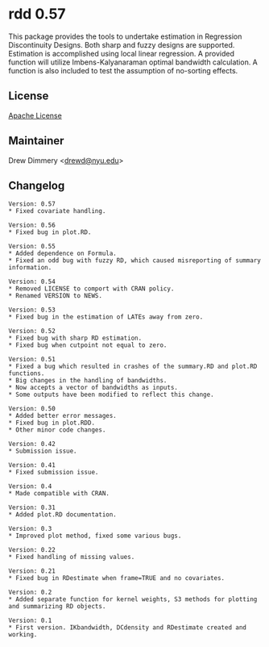 rdd 0.57
========

This package provides the tools to undertake estimation in Regression 
 Discontinuity Designs. Both sharp and fuzzy designs are supported. Estimation is 
 accomplished using local linear regression. A provided function will utilize 
 Imbens-Kalyanaraman optimal bandwidth calculation. A function is also included to 
 test the assumption of no-sorting effects.
 
 
License
-------

[Apache License](http://www.apache.org/licenses/LICENSE-2.0.html)
 
Maintainer
----------

Drew Dimmery <[drewd@nyu.edu](mailto:drewd@nyu.edu)>
 
Changelog
---------

    Version: 0.57
    * Fixed covariate handling.

    Version: 0.56
    * Fixed bug in plot.RD.

    Version: 0.55
    * Added dependence on Formula.
    * Fixed an odd bug with fuzzy RD, which caused misreporting of summary information.

    Version: 0.54
    * Removed LICENSE to comport with CRAN policy.
    * Renamed VERSION to NEWS.
    
    Version: 0.53
    * Fixed bug in the estimation of LATEs away from zero.
    
    Version: 0.52
    * Fixed bug with sharp RD estimation.
	* Fixed bug when cutpoint not equal to zero.

    Version: 0.51
    * Fixed a bug which resulted in crashes of the summary.RD and plot.RD functions. 
	* Big changes in the handling of bandwidths. 
	* Now accepts a vector of bandwidths as inputs. 
	* Some outputs have been modified to reflect this change.
	
    Version: 0.50 
    * Added better error messages. 
	* Fixed bug in plot.RDD. 
	* Other minor code changes. 
	
    Version: 0.42
    * Submission issue. 
    
    Version: 0.41
    * Fixed submission issue. 
	
    Version: 0.4
    * Made compatible with CRAN. 
	
    Version: 0.31
    * Added plot.RD documentation. 
    
    Version: 0.3
    * Improved plot method, fixed some various bugs.
    
    Version: 0.22 
    * Fixed handling of missing values. 
    
    Version: 0.21 
    * Fixed bug in RDestimate when frame=TRUE and no covariates. 
    
    Version: 0.2 
    * Added separate function for kernel weights, S3 methods for plotting and summarizing RD objects.
	
    Version: 0.1 
    * First version. IKbandwidth, DCdensity and RDestimate created and working. 


